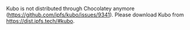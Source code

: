 Kubo is not distributed through Chocolatey anymore (https://github.com/ipfs/kubo/issues/9341).
Please download Kubo from https://dist.ipfs.tech/#kubo.
